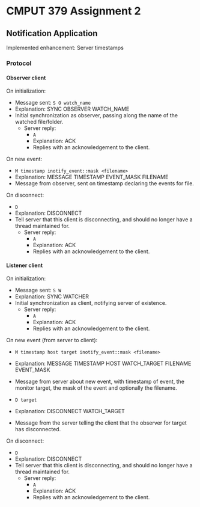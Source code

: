 # CMPUT 379 Assignment 2
## Notification Application
Implemented enhancement: Server timestamps
### Protocol

#### Observer client
On initialization:
- Message sent: `S O watch_name`
- Explanation: SYNC OBSERVER WATCH_NAME
- Initial synchronization as observer, passing along the name of the watched file/folder.
  - Server reply:
    - `A`
    - Explanation: ACK
    - Replies with an acknowledgement to the client.

On new event:
- `M timestamp inotify_event::mask <filename>`
- Explanation: MESSAGE TIMESTAMP EVENT_MASK FILENAME
- Message from observer, sent on timestamp declaring the events for file.

On disconnect:
- `D`
- Explanation: DISCONNECT
- Tell server that this client is disconnecting, and should no longer have a thread maintained for.
    - Server reply:
        - `A`
        - Explanation: ACK
        - Replies with an acknowledgement to the client.

#### Listener client
On initialization:
- Message sent: `S W`
- Explanation: SYNC WATCHER
- Initial synchronization as client, notifying server of existence.
    - Server reply:
        - `A`
        - Explanation: ACK
        - Replies with an acknowledgement to the client.

On new event (from server to client):
- `M timestamp host target inotify_event::mask <filename>`
- Explanation: MESSAGE TIMESTAMP HOST WATCH_TARGET FILENAME EVENT_MASK
- Message from server about new event, with timestamp of event, the monitor target, the mask of the event and optionally the filename.

- `D target`
- Explanation: DISCONNECT WATCH_TARGET
- Message from the server telling the client that the observer for target has disconnected.

On disconnect:
- `D`
- Explanation: DISCONNECT
- Tell server that this client is disconnecting, and should no longer have a thread maintained for.
    - Server reply:
        - `A`
        - Explanation: ACK
        - Replies with an acknowledgement to the client.
